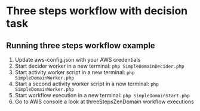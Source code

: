# Three steps workflow with decision task

## Running three steps workflow example
 1. Update aws-config.json with your AWS credentials
 2. Start decider worker in a new terminal: `php SimpleDomainDecider.php`
 3. Start activity worker script in a new terminal: `php SimpleDomainWorker.php`
 3. Start a second activity worker script in a new terminal: `php SimpleDomainWorker.php`
 4. Start workflow execution in a new terminal: `php SimpleDomainStart.php`
 5. Go to AWS console a look at threeStepsZenDomain workflow executions